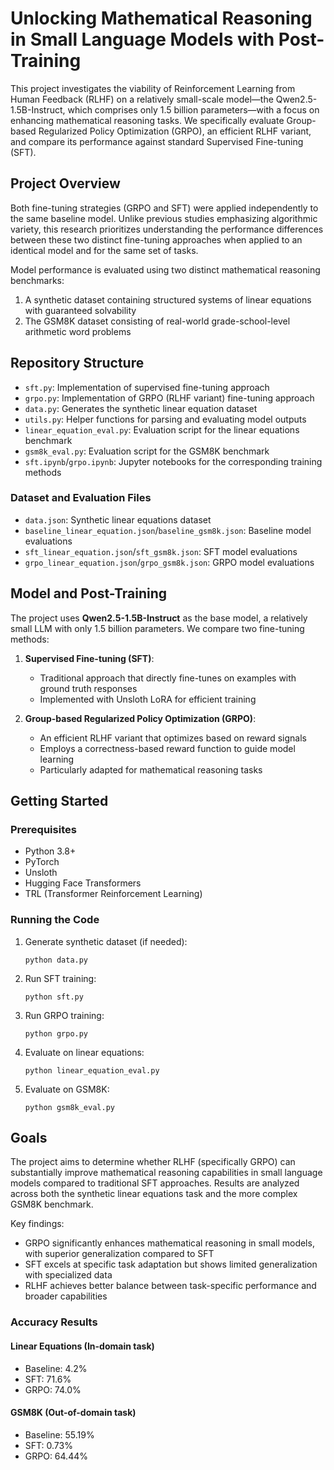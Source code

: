 # Unlocking Mathematical Reasoning in Small Language Models with Post-Training

This project investigates the viability of Reinforcement Learning from Human Feedback (RLHF) on a relatively small-scale model—the Qwen2.5-1.5B-Instruct, which comprises only 1.5 billion parameters—with a focus on enhancing mathematical reasoning tasks. We specifically evaluate Group-based Regularized Policy Optimization (GRPO), an efficient RLHF variant, and compare its performance against standard Supervised Fine-tuning (SFT).

## Project Overview

Both fine-tuning strategies (GRPO and SFT) were applied independently to the same baseline model. Unlike previous studies emphasizing algorithmic variety, this research prioritizes understanding the performance differences between these two distinct fine-tuning approaches when applied to an identical model and for the same set of tasks.

Model performance is evaluated using two distinct mathematical reasoning benchmarks:
1. A synthetic dataset containing structured systems of linear equations with guaranteed solvability
2. The GSM8K dataset consisting of real-world grade-school-level arithmetic word problems

## Repository Structure

- `sft.py`: Implementation of supervised fine-tuning approach
- `grpo.py`: Implementation of GRPO (RLHF variant) fine-tuning approach
- `data.py`: Generates the synthetic linear equation dataset
- `utils.py`: Helper functions for parsing and evaluating model outputs
- `linear_equation_eval.py`: Evaluation script for the linear equations benchmark
- `gsm8k_eval.py`: Evaluation script for the GSM8K benchmark
- `sft.ipynb`/`grpo.ipynb`: Jupyter notebooks for the corresponding training methods

### Dataset and Evaluation Files
- `data.json`: Synthetic linear equations dataset
- `baseline_linear_equation.json`/`baseline_gsm8k.json`: Baseline model evaluations
- `sft_linear_equation.json`/`sft_gsm8k.json`: SFT model evaluations
- `grpo_linear_equation.json`/`grpo_gsm8k.json`: GRPO model evaluations

## Model and Post-Training

The project uses **Qwen2.5-1.5B-Instruct** as the base model, a relatively small LLM with only 1.5 billion parameters. We compare two fine-tuning methods:

1. **Supervised Fine-tuning (SFT)**:
   - Traditional approach that directly fine-tunes on examples with ground truth responses
   - Implemented with Unsloth LoRA for efficient training

2. **Group-based Regularized Policy Optimization (GRPO)**:
   - An efficient RLHF variant that optimizes based on reward signals
   - Employs a correctness-based reward function to guide model learning
   - Particularly adapted for mathematical reasoning tasks

## Getting Started

### Prerequisites
- Python 3.8+
- PyTorch
- Unsloth
- Hugging Face Transformers
- TRL (Transformer Reinforcement Learning)

### Running the Code

1. Generate synthetic dataset (if needed):
   ```
   python data.py
   ```

2. Run SFT training:
   ```
   python sft.py
   ```

3. Run GRPO training:
   ```
   python grpo.py
   ```

4. Evaluate on linear equations:
   ```
   python linear_equation_eval.py
   ```

5. Evaluate on GSM8K:
   ```
   python gsm8k_eval.py
   ```

## Goals

The project aims to determine whether RLHF (specifically GRPO) can substantially improve mathematical reasoning capabilities in small language models compared to traditional SFT approaches. Results are analyzed across both the synthetic linear equations task and the more complex GSM8K benchmark.

Key findings:

- GRPO significantly enhances mathematical reasoning in small models, with superior generalization compared to SFT
- SFT excels at specific task adaptation but shows limited generalization with specialized data
- RLHF achieves better balance between task-specific performance and broader capabilities

### Accuracy Results

#### Linear Equations (In-domain task)
- Baseline: 4.2%
- SFT: 71.6%
- GRPO: 74.0%

#### GSM8K (Out-of-domain task)
- Baseline: 55.19%
- SFT: 0.73%
- GRPO: 64.44% 